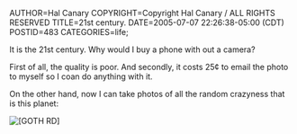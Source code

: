 AUTHOR=Hal Canary
COPYRIGHT=Copyright Hal Canary / ALL RIGHTS RESERVED
TITLE=21st century.
DATE=2005-07-07 22:26:38-05:00 (CDT)
POSTID=483
CATEGORIES=life;

It is the 21st century. Why would I buy a phone with out a camera?

First of all, the quality is poor. And secondly, it costs 25¢ to email the photo to myself so I coan do anything with it.

On the other hand, now I can take photos of all the random crazyness that is this planet:

![[GOTH RD]](https://halcanary.org/images/2005-07-07-goth-rd.jpg)
